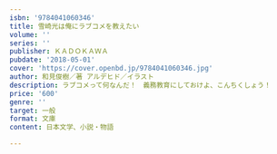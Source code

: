 ```yaml
---
isbn: '9784041060346'
title: 雪崎光は俺にラブコメを教えたい
volume: ''
series: ''
publisher: ＫＡＤＯＫＡＷＡ
pubdate: '2018-05-01'
cover: 'https://cover.openbd.jp/9784041060346.jpg'
author: 和見俊樹／著 アルデヒド／イラスト
description: ラブコメって何なんだ！　義務教育にしておけよ、こんちくしょう！
price: '600'
genre: ''
target: 一般
format: 文庫
content: 日本文学、小説・物語

---
```

